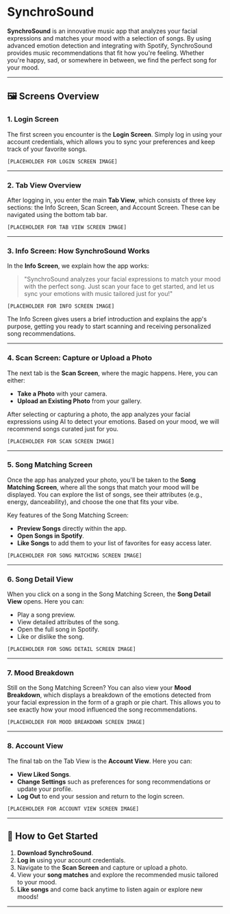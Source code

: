 
# SynchroSound

**SynchroSound** is an innovative music app that analyzes your facial expressions and matches your mood with a selection of songs. By using advanced emotion detection and integrating with Spotify, SynchroSound provides music recommendations that fit how you're feeling. Whether you're happy, sad, or somewhere in between, we find the perfect song for your mood.

---

## 🖼️ Screens Overview

### 1. **Login Screen**

The first screen you encounter is the **Login Screen**. Simply log in using your account credentials, which allows you to sync your preferences and keep track of your favorite songs.

`[PLACEHOLDER FOR LOGIN SCREEN IMAGE]`

---

### 2. **Tab View Overview**

After logging in, you enter the main **Tab View**, which consists of three key sections: the Info Screen, Scan Screen, and Account Screen. These can be navigated using the bottom tab bar.

`[PLACEHOLDER FOR TAB VIEW SCREEN IMAGE]`

---

### 3. **Info Screen: How SynchroSound Works**

In the **Info Screen**, we explain how the app works:
> "SynchroSound analyzes your facial expressions to match your mood with the perfect song. Just scan your face to get started, and let us sync your emotions with music tailored just for you!"

`[PLACEHOLDER FOR INFO SCREEN IMAGE]`

The Info Screen gives users a brief introduction and explains the app's purpose, getting you ready to start scanning and receiving personalized song recommendations.

---

### 4. **Scan Screen: Capture or Upload a Photo**

The next tab is the **Scan Screen**, where the magic happens. Here, you can either:

- **Take a Photo** with your camera.
- **Upload an Existing Photo** from your gallery.

After selecting or capturing a photo, the app analyzes your facial expressions using AI to detect your emotions. Based on your mood, we will recommend songs curated just for you.

`[PLACEHOLDER FOR SCAN SCREEN IMAGE]`

---

### 5. **Song Matching Screen**

Once the app has analyzed your photo, you'll be taken to the **Song Matching Screen**, where all the songs that match your mood will be displayed. You can explore the list of songs, see their attributes (e.g., energy, danceability), and choose the one that fits your vibe.

Key features of the Song Matching Screen:
- **Preview Songs** directly within the app.
- **Open Songs in Spotify**.
- **Like Songs** to add them to your list of favorites for easy access later.

`[PLACEHOLDER FOR SONG MATCHING SCREEN IMAGE]`

---

### 6. **Song Detail View**

When you click on a song in the Song Matching Screen, the **Song Detail View** opens. Here you can:
- Play a song preview.
- View detailed attributes of the song.
- Open the full song in Spotify.
- Like or dislike the song.

`[PLACEHOLDER FOR SONG DETAIL SCREEN IMAGE]`

---

### 7. **Mood Breakdown**

Still on the Song Matching Screen? You can also view your **Mood Breakdown**, which displays a breakdown of the emotions detected from your facial expression in the form of a graph or pie chart. This allows you to see exactly how your mood influenced the song recommendations.

`[PLACEHOLDER FOR MOOD BREAKDOWN SCREEN IMAGE]`

---

### 8. **Account View**

The final tab on the Tab View is the **Account View**. Here you can:
- **View Liked Songs**.
- **Change Settings** such as preferences for song recommendations or update your profile.
- **Log Out** to end your session and return to the login screen.

`[PLACEHOLDER FOR ACCOUNT VIEW SCREEN IMAGE]`

---

## 📱 How to Get Started

1. **Download SynchroSound**.
2. **Log in** using your account credentials.
3. Navigate to the **Scan Screen** and capture or upload a photo.
4. View your **song matches** and explore the recommended music tailored to your mood.
5. **Like songs** and come back anytime to listen again or explore new moods!

---

